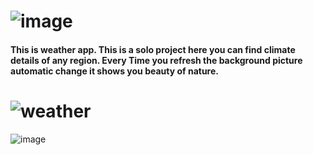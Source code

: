 

# ![image](https://user-images.githubusercontent.com/54835356/212661034-3aa5285e-76e8-4d79-90fe-abe51eff59d5.png)


#### This is weather app. This is a solo project here you can find climate details of any region. Every Time you refresh the background picture automatic change it shows you beauty of nature.
 # ![weather](https://user-images.githubusercontent.com/54835356/212640836-1522266a-a266-42f9-ad1e-38ab8c48afbe.png)
 ![image](https://user-images.githubusercontent.com/54835356/212642669-aca29d9d-ae6f-4a60-8818-874208323727.png)

